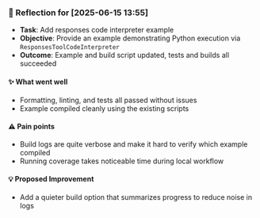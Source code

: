 ### :book: Reflection for [2025-06-15 13:55]
  - **Task**: Add responses code interpreter example
  - **Objective**: Provide an example demonstrating Python execution via `ResponsesToolCodeInterpreter`
  - **Outcome**: Example and build script updated, tests and builds all succeeded
#### :sparkles: What went well
  - Formatting, linting, and tests all passed without issues
  - Example compiled cleanly using the existing scripts
#### :warning: Pain points
  - Build logs are quite verbose and make it hard to verify which example compiled
  - Running coverage takes noticeable time during local workflow
#### :bulb: Proposed Improvement
  - Add a quieter build option that summarizes progress to reduce noise in logs
